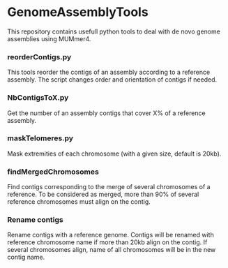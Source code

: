 # GenomeAssemblyTools

This repository contains usefull python tools to deal with de novo genome assemblies using MUMmer4. 

### reorderContigs.py
This tools reorder the contigs of an assembly according to a reference assembly. The script changes order and orientation of contigs if needed. 

### NbContigsToX.py
Get the number of an assembly contigs that cover X% of a reference assembly. 

### maskTelomeres.py
Mask extremities of each chromosome (with a given size, default is 20kb). 

### findMergedChromosomes
Find contigs corresponding to the merge of several chromosomes of a reference. To be considered as merged, more than 90% of several reference chromosomes must align on the contig. 

### Rename contigs
Rename contigs with a reference genome. Contigs will be renamed with reference chromosome name if more than 20kb align on the contig. If several chromosomes align, name of all chromosomes will be in the new contig name.  
